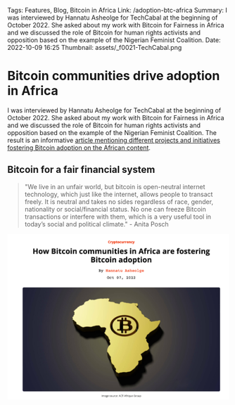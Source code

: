 Tags: Features, Blog, Bitcoin in Africa
Link: /adoption-btc-africa
Summary: I was interviewed by Hannatu Asheolge for TechCabal at the beginning of October 2022. She asked about my work with Bitcoin for Fairness in Africa and we discussed the role of Bitcoin for human rights activists and opposition based on the example of the Nigerian Feminist Coalition.
Date: 2022-10-09 16:25
Thumbnail: assets/_f0021-TechCabal.png

# Bitcoin communities drive adoption in Africa

I was interviewed by Hannatu Asheolge for TechCabal at the beginning of October 2022. She asked about my work with Bitcoin for Fairness in Africa and we discussed the role of Bitcoin for human rights activists and opposition based on the example of the Nigerian Feminist Coalition. The result is an informative [article mentioning different projects and initiatives fostering Bitcoin adoption on the African content](https://techcabal.com/2022/10/07/how-bitcoin-communities-in-africa-are-fostering-bitcoin-adoption/).

## Bitcoin for a fair financial system

> "We live in an unfair world, but bitcoin is open-neutral internet technology, which just like the internet, allows people to transact freely. It is neutral and takes no sides regardless of race, gender, nationality or social/financial status. No one can freeze Bitcoin transactions or interfere with them, which is a very useful tool in today’s social and political climate." - Anita Posch

[![How Bitcoin communities in Africa are fostering Bitcoin adoption](assets/_f0021-TechCabal.png)](https://techcabal.com/2022/10/07/how-bitcoin-communities-in-africa-are-fostering-bitcoin-adoption/)


